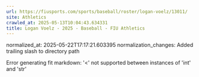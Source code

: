 ```yaml
---
url: https://fiusports.com/sports/baseball/roster/logan-voelz/13011/
site: Athletics
crawled_at: 2025-05-13T10:04:43.634331
title: Logan Voelz - 2025 - Baseball - FIU Athletics
---
```

normalized_at: 2025-05-22T17:17:21.603395
normalization_changes: Added trailing slash to directory path

Error generating fit markdown: '<' not supported between instances of 'int' and 'str'